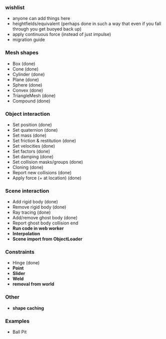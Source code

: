 ### wishlist
* anyone can add things here
* heightfields/equivalent (perhaps done in such a way that even if you fall through you get buoyed back up)
* apply continuous force (instead of just impulse)
* migration guide

### Mesh shapes
* Box (done)
* Cone (done)
* Cylinder (done)
* Plane (done)
* Sphere (done)
* Convex (done)
* TriangleMesh (done)
* Compound (done)

### Object interaction
* Set position (done)
* Set quaternion (done)
* Set mass (done)
* Set friction & restitution (done)
* Set velocities (done)
* Set factors (done)
* Set damping (done)
* Set collision masks/groups (done)
* Cloning (done)
* Report new collisions (done)
* Apply force (+ at location) (done)

### Scene interaction
* Add rigid body (done)
* Remove rigid body (done)
* Ray tracing (done)
* Add/remove ghost body (done)
* Report ghost body collision end
* **Run code in web worker**
* **Interpolation**
* **Scene import from ObjectLoader**

### Constraints
* Hinge (done)
* **Point**
* **Slider**
* **Weld**
* **removal from world**

### Other
* **shape caching**

### Examples
* Ball Pit
